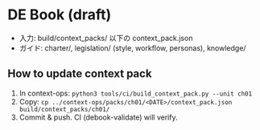 # DE Book (draft)
- 入力: build/context_packs/ 以下の context_pack.json
- ガイド: charter/, legislation/ (style, workflow, personas), knowledge/


## How to update context pack
1. In context-ops: `python3 tools/ci/build_context_pack.py --unit ch01`
2. Copy: `cp ../context-ops/packs/ch01/<DATE>/context_pack.json build/context_packs/ch01/`
3. Commit & push. CI (debook-validate) will verify.
